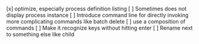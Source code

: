 [x] optimize, especially process definition listing
[ ] Sometimes does not display process instance
[ ] Introduce command line for directly invoking more complicating commands
    like batch delete
[ ] use a composition of commands
[ ] Make it recognize keys without hitting enter
[ ] Rename next to something else like child
